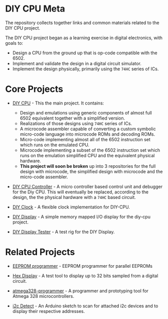 # DIY CPU Meta

The repository collects together links and common materials related to the DIY CPU project.

The DIY CPU project began as a learning exercise in digital electronics, with goals to:

* Design a CPU from the ground up that is op-code compatible with the 6502.
* Implement and validate the design in a digital circuit simulator.
* Implement the design physically, primarily using the `74HC` series of ICs.

# Core Projects

* [DIY CPU](https://github.com/skagra/diy-cpu) - This the main project.  It contains:
  * Design and emulations using generic components of almost full 6502 equivalent together with a simplified version.
  * Realizations of those designs using `74HC` series of ICs.
  * A microcode assembler capable of converting a custom symbolic micro-code language into microcode ROMs and decoding ROMs.
  * Micro-code implementing almost all of the 6502 instruction set which runs on the emulated CPU.
  * Microcode implementing a subset of the 6502 instruction set which runs on the emulation simplified CPU and the equivalent physical hardware.
  * **This project will soon be broken** up into 3 repositories for the full design with microcode, the simplified design with microcode and the micro-code assembler.

* [DIY CPU Controller](https://github.com/skagra/diy-cpu-controller) - A micro controller based control unit and debugger for the Diy CPU.   This will eventually be replaced, according to the design, the the physical hardware with a `74HC` based circuit.

* [DIY Clock](https://github.com/skagra/diy-clock) - A flexible clock implementation for DIY-CPU.

* [DIY Display](https://github.com/skagra/diy-display) - A simple memory mapped I/O display for the diy-cpu project. 

* [DIY Display Tester](https://github.com/skagra/diy-display-tester) - A test rig for the DIY Display.

# Related Projects

* [EEPROM programmer](https://github.com/skagra/eeprom-programmer) - EEPROM programmer for parallel EEPROMs 

* [Hex Display](https://github.com/skagra/hex-reader) - A test tool to display up to 32 bits sampled from a digital circuit. 

* [atmega328-programmer](https://github.com/skagra/atmega328-programmer) - A programmer and prototyping tool for Atmega 328 microcontrollers. 

* [i2c Detect](https://github.com/skagra/i2c-detect) - An Arduino sketch to scan for attached i2c devices and to display their respective addresses.
